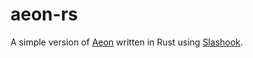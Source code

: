 # aeon-rs

A simple version of [Aeon](https://aeon.js.org/) written in Rust using [Slashook](https://github.com/tonkku107/slashook).
